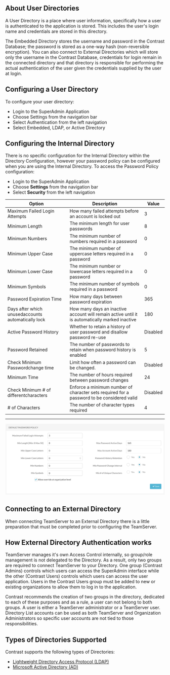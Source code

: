 <!--
title: "Configuring User Directories"
description: "A User Directory is a place where user information, specifically how a user is authenticated to the application is stored. This includes the user's login name and credentials are stored in this directory."
tags: "installation setup configuration AD LDAP directories EOP SuperAdmin"
-->

## About User Directories
A User Directory is a place where user information, specifically how a user is authenticated to the application is stored. This includes the user's login name and credentials are stored in this directory. 

The Embedded Directory stores the username and password in the Contrast Database; the password is stored as a one-way hash (non-reversible encryption). You can also connect to External Directories which will store only the username in the Contrast Database, credentials for login remain in the connected directory and that directory is responsible for performing the actual authentication of the user given the credentials supplied by the user at login. 

## Configuring a User Directory
To configure your user directory:
* Login to the SuperAdmin Application 
* Choose Settings from the navigation bar
* Select Authentication from the left navigation
* Select Embedded, LDAP, or Active Directory

## Configuring the Internal Directory
There is no specific configuration for the Internal Directory within the Directory Configuration, however your password policy can be configured when you are using the Internal Directory. To access the Password Policy configuration:

* Login to the SuperAdmin Application
* Choose **Settings** from the navigation bar
* Select **Security** from the left navigation 

| Option                                             | Description                                                                                    | Value    |
|----------------------------------------------------|------------------------------------------------------------------------------------------------|----------|
| Maximum Failed Login Attempts                      | How many failed attempts before an account is locked out                                       | 3        |
| Minimum Length                                     | The minimum length for user passwords                                                          | 8        |
| Minimum Numbers                                    | The minimum number of numbers required in a password                                           | 0        |
| Minimum Upper Case                                 | The minimum number of uppercase letters required in a password                                 | 0        |
| Minimum Lower Case                                 | The minimum number or lowercase letters required in a password                                 | 0        |
| Minimum Symbols                                    | The minimum number of symbols required in a password                                           | 0        |
| Password Expiration Time                           | How many days between password expiration                                                      | 365      |
| Days after which unusedaccounts automatically lock | How many days an inactive account will remain active until it is automatically marked inactive | 180      |
| Active Password History                            | Whether to retain a history of user password and disallow password re-use                      | Disabled |
| Password Retained                                  | The number of passwords to retain when password history is enabled                             | 5        |
| Check Minimum Passwordchange time                  | Limit how often a password can be changed.                                                     | Disabled |
| Minimum Time                                       | The number of hours required between password changes                                          | 24       |
| Check Minimum # of differentcharacters             | Enforce a minimum number of character sets required for a password to be considered valid      | Disabled |
| # of Characters                                    | The number of character types required                                                         | 4        |

---

<a href="assets/images/KB4-c08.png" rel="lightbox" title="Security Properties"><img class="thumbnail" src="assets/images/KB4-c08.png"/></a>

## Connecting to an External Directory
When connecting TeamServer to an External Directory there is a little preparation that must be completed prior to configuring the TeamServer. 

## How External Directory Authentication works
TeamServer manages it's own Access Control internally, so group/role management is not delegated to the Directory. As a result, only two groups are required to connect TeamServer to your Directory. One group (Contrast Admins) controls which users can access the SuperAdmin interface while the other (Contrast Users) controls which users can access the user application. Users in the Contrast Users group must be added to new or existing organizations to allow them to log in to the application. 

Contrast recommends the creation of two groups in the directory, dedicated to each of these purposes and as a rule, a user can not belong to both groups. A user is either a TeamServer administrator or a TeamServer user. Directory List accounts can be used as both TeamServer and Organization Administrators so specific user accounts are not tied to those responsibilities.

## Types of Directories Supported
Contrast supports the following types of Directories:

* [Lightweight Directory Access Protocol (LDAP)](installation_setupauth.html#ldap)
* [Microsoft Active Directory (AD)](installation_setupauth.html#ad)
